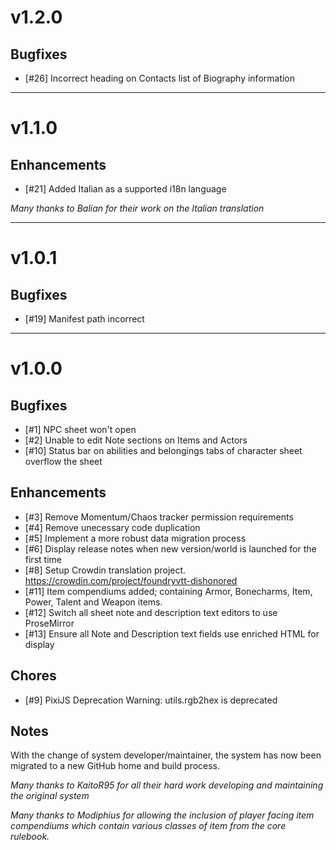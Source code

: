 # v1.2.0

## Bugfixes
- [#26] Incorrect heading on Contacts list of Biography information

---

# v1.1.0

## Enhancements
- [#21] Added Italian as a supported i18n language

*Many thanks to Balian for their work on the Italian translation*

---

# v1.0.1

## Bugfixes
- [#19] Manifest path incorrect

---

# v1.0.0

## Bugfixes
- [#1] NPC sheet won't open
- [#2] Unable to edit Note sections on Items and Actors
- [#10] Status bar on abilities and belongings tabs of character sheet overflow the sheet

## Enhancements
- [#3] Remove Momentum/Chaos tracker permission requirements
- [#4] Remove unecessary code duplication
- [#5] Implement a more robust data migration process
- [#6] Display release notes when new version/world is launched for the first time
- [#8] Setup Crowdin translation project. https://crowdin.com/project/foundryvtt-dishonored
- [#11] Item compendiums added; containing Armor, Bonecharms, Item, Power, Talent and Weapon items.
- [#12] Switch all sheet note and description text editors to use ProseMirror
- [#13] Ensure all Note and Description text fields use enriched HTML for display

## Chores
- [#9] PixiJS Deprecation Warning: utils.rgb2hex is deprecated

## Notes
With the change of system developer/maintainer, the system has now been migrated to a new GitHub home and build process.

*Many thanks to KaitoR95 for all their hard work developing and maintaining the original system*

*Many thanks to Modiphius for allowing the inclusion of player facing item compendiums which contain various classes of item from the core rulebook.*
